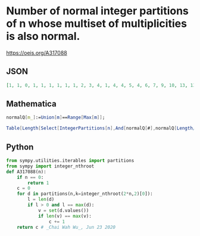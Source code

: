 # Number of normal integer partitions of n whose multiset of multiplicities is also normal\.
https://oeis.org/A317088
## JSON
```JSON
[1, 1, 0, 1, 1, 1, 1, 1, 1, 2, 3, 4, 1, 4, 4, 5, 4, 6, 7, 9, 10, 13, 13, 15, 15, 17, 23, 22, 29, 29, 34, 36, 47, 45, 59, 60, 72, 77, 93, 95, 112, 121, 129, 149, 169, 176, 202, 228, 247, 268, 305, 334, 372, 405, 452, 496, 544, 594, 663, 724, 802]
```
## Mathematica
```Mathematica
normalQ[m_]:=Union[m]==Range[Max[m]];
```
```Mathematica
Table[Length[Select[IntegerPartitions[n],And[normalQ[#],normalQ[Length/@Split[#]]]&]],{n,30}]
```
## Python
```Python
from sympy.utilities.iterables import partitions
from sympy import integer_nthroot
def A317088(n):
    if n == 0:
        return 1
    c = 0
    for d in partitions(n,k=integer_nthroot(2*n,2)[0]):
        l = len(d)
        if l > 0 and l == max(d):
            v = set(d.values())
            if len(v) == max(v):
                c += 1
    return c # _Chai Wah Wu_, Jun 23 2020
```
